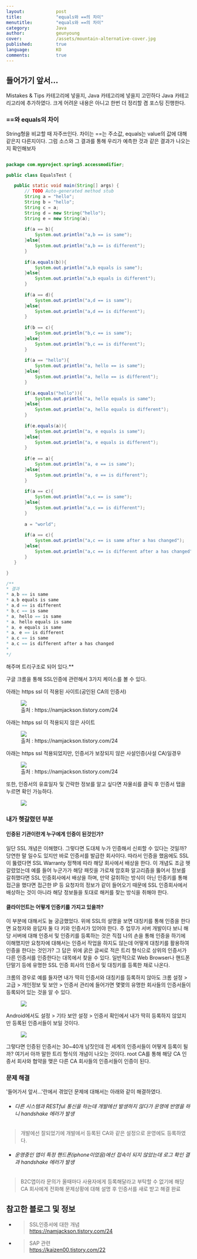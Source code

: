 ```yaml
---
layout:            post
title:             "equals와 ==의 차이"
menutitle:         "equals와 ==의 차이"
category:          Java
author:            geunyoung
cover:             /assets/mountain-alternative-cover.jpg
published:         true
language:          KO
comments:          true
---
```


## 들어가기 앞서...
  
 Mistakes & Tips 카테고리에 넣을지, Java 카테고리에 넣을지 고민하다 Java 카테고리고리에 추가하였다. 크게 어려운 내용은 아니고 한번 더 정리할 겸 포스팅 진행한다.
  
  
### ==와 equals의 차이
  
 String형을 비교할 때 자주쓰인다. 차이는 ==는 주소값, equals는 value의 값에 대해 같은지 다른지이다. 그럼 소스와 그 결과를 통해 우리가 예측한 것과 같은 결과가 나오는지 확인해보자
 
 ```java
 
 package com.myproject.spring5.accessmodifier;

public class EqualsTest {

	public static void main(String[] args) {
		// TODO Auto-generated method stub
		String a = "hello";
		String b = "hello";
		String c = a;
		String d = new String("hello");
		String e = new String(a);
		
		if(a == b){
			System.out.println("a,b == is same");
		}else{
			System.out.println("a,b == is different");	
		}
		
		if(a.equals(b)){
			System.out.println("a,b equals is same");
		}else{
			System.out.println("a,b equals is different");			
		}
		
		if(a == d){
			System.out.println("a,d == is same");
		}else{
			System.out.println("a,d == is different");	
		}
		
		if(b == c){
			System.out.println("b,c == is same");
		}else{
			System.out.println("b,c == is different");	
		}
		
		if(a == "hello"){
			System.out.println("a, hello == is same");
		}else{
			System.out.println("a, hello == is different");			
		}
		
		if(a.equals("hello")){
			System.out.println("a, hello equals is same");
		}else{
			System.out.println("a, hello equals is different");			
		}
		
		if(e.equals(a)){
			System.out.println("a, e equals is same");
		}else{
			System.out.println("a, e equals is different");			
		}
		
		if(e == a){
			System.out.println("a, e == is same");
		}else{
			System.out.println("a, e == is different");			
		}
		
		if(a == c){
			System.out.println("a,c == is same");
		}else{
			System.out.println("a,c == is different");	
		}
		
		a = "world";
		
 		if(a == c){
			System.out.println("a,c == is same after a has changed");
		}else{
			System.out.println("a,c == is different after a has changed");	
		}
	}

}

/**
 * 결과
 * a,b == is same
 * a,b equals is same
 * a,d == is different
 * b,c == is same
 * a, hello == is same
 * a, hello equals is same
 * a, e equals is same
 * a, e == is different
 * a,c == is same
 * a,c == is different after a has changed
 * 
 */
 
 ```
 
 해주며 트리구조로 되어 있다.**  
  
구글 크롬을 통해 SSL인증에 관련해서 3가지 케이스를 볼 수 있다.  
  
아래는 https ssl 이 적용된 사이트(공인된 CA의 인증서)  
<figure>
<img src="{{ "/media/img/network/ssl1.PNG" | absolute_url }}" />
<figcaption>출처 : https://namjackson.tistory.com/24 </figcaption>
</figure>
  
  
  
  
아래는 https ssl 이 적용되지 않은 사이트  
<figure>
<img src="{{ "/media/img/network/ssl2.png" | absolute_url }}" />
<figcaption>출처 : https://namjackson.tistory.com/24 </figcaption>
</figure>
  
  
  
  
아래는 https ssl  적용되었지만, 인증서가 보장되지 않은 사설인증(사설 CA)일경우
<figure>
<img src="{{ "/media/img/network/ssl3.png" | absolute_url }}" />
<figcaption>출처 : https://namjackson.tistory.com/24 </figcaption>
</figure>
  
  
  
또한, 인증서의 유효일자 및 간략한 정보를 알고 싶다면 자물쇠를 클릭 후 인증서 탭을 누르면 확인 가능하다.
<figure>
<img src="{{ "/media/img/network/ssl4.PNG" | absolute_url }}" />
</figure>
  
  
  
### 내가 헷갈렸던 부분

#### 인증된 기관이란게 누구에게 인증이 된것인가?  
  
 일단 SSL 개념은 이해했다. 그렇다면 도대체 누가 인증해서 신뢰할 수 있다는 것일까? 당연한 말 일수도 있지만 바로 인증서를 발급한 회사이다. 따라서 인증을 했음에도 SSL이 뚫렸다면 SSL Warranty 정책에 따라 해당 회사에서 배상을 한다. 이 개념도 조금 헷갈렸었는데 예를 들어 누군가가 해당 패킷을 가로채 암호화 알고리즘을 뚫어서 정보를 갈취했다면 SSL 인증회사에서 배상을 하며, 만약 갈취하는 방식이 아닌 인증키를 통해 접근을 했다면 접근한 IP 등 요청자의 정보가 같이 들어오기 때문에 SSL 인증회사에서 배상하는 것이 아니라 해당 정보들을 토대로 해커를 찾는 방식을 취해야 한다.  
  
#### 클라이언트는 어떻게 인증키를 가지고 있을까?
  
 이 부분에 대해서도 늘 궁금했었다. 위에 SSL의 설명을 보면 대칭키를 통해 인증을 한다면 요청자와 응답자 둘 다 키와 인증서가 있어야 한다. 주 업무가 서버 개발이다 보니 해당 서버에 대해 인증서 및 인증키를 등록하는 것은 직접 나의 손을 통해 인증을 하기에 이해했지만 요청자에 대해서는 인증서 작업을 하지도 않는데 어떻게 대칭키를 활용하여 인증을 한다는 것인가? 그 답은 위에 굵은 글씨로 적은 트리 형식으로 상위의 인증서가 다른 인증서를 인증한다는 대목에서 찾을 수 있다. 일반적으로 Web Browser나 핸드폰 단말기 등에 유명한 SSL 인증 회사의 인증서 및 대칭키를 등록한 채로 나온다.  
  
 크롬의 경우로 예를 들자면 내가 딱히 인증서와 대칭키를 등록하지 않아도 크롬 설정 > 고급 > 개인정보 및 보안 > 인증서 관리에 들어가면 몇몇의 유명한 회사들의 인증서들이 등록되어 있는 것을 알 수 있다.  
<figure>
<img src="{{ "/media/img/network/ssl5.PNG" | absolute_url }}" />
</figure>   
  
 Android에서도 설정 > 기타 보안 설정 > 인증서 확인에서 내가 딱히 등록하지 않았지만 등록된 인증서들이 보일 것이다.
 <figure>
<img src="{{ "/media/img/network/ssl6.jpg" | absolute_url }}" />
</figure>   
  
 그렇다면 인증된 인증서는 30~40개 남짓인데 전 세계의 인증서들이 어떻게 등록이 될까? 여기서 아까 말한 트리 형식의 개념이 나오는 것이다. root CA를 통해 해당 CA 인증서 회사와 협약을 맺은 다른 CA 회사들의 인증서들이 인증이 된다.  
  
  
### 문제 해결

 '들어가서 앞서...'란에서 겪었던 문제에 대해서는 아래와 같이 해결하였다.  
  
 * ###### 다른 시스템과 RESTful 통신을 하는데 개발에선 발생하지 않다가 운영에 반영을 하니 handshake 에러가 발생
  >개발에선 잘되었기에 개발에서 등록된 CA와 같은 설정으로 운영에도 등록하였다.  
  
 * ###### 운영중인 앱이 특정 핸드폰(iphone이었음)에선 접속이 되지 않았는데 로그 확인 결과 handshake 에러가 발생
  >B2C앱이라 문의가 올때마다 사용자에게 등록해달라고 부탁할 수 없기에 해당 CA 회사에게 전화해 문제상황에 대해 설명 후 인증서를 새로 받고 해결 완료  


## 참고한 블로그 및 정보

* >SSL인증서에 대한 개념  
https://namjackson.tistory.com/24

* >SAP 관련  
https://kaizen00.tistory.com/22


